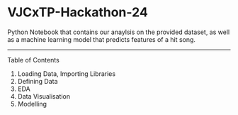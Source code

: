 # VJCxTP-Hackathon-24

Python Notebook that contains our anaylsis on the provided dataset, as well as a machine learning model that predicts features of a hit song.

---

Table of Contents

1. Loading Data, Importing Libraries
1. Defining Data
2. EDA
3. Data Visualisation
4. Modelling

